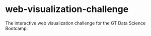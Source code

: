 # web-visualization-challenge
The interactive web visualization challenge for the GT Data Science Bootcamp. 
